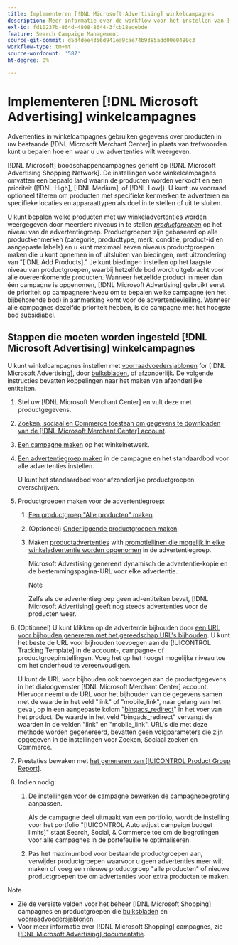 ```yaml
---
title: Implementeren [!DNL Microsoft Advertising] winkelcampagnes
description: Meer informatie over de workflow voor het instellen van [!DNL Microsoft Advertising] winkelcampagnes.
exl-id: fd10237b-864d-4808-8644-3fcb18edebde
feature: Search Campaign Management
source-git-commit: d5d4dee4356d941ea9cae74b9385add00e0480c3
workflow-type: tm+mt
source-wordcount: '587'
ht-degree: 0%

---
```


# Implementeren [!DNL Microsoft Advertising] winkelcampagnes

Advertenties in winkelcampagnes gebruiken gegevens over producten in uw bestaande [!DNL Microsoft Merchant Center] in plaats van trefwoorden kunt u bepalen hoe en waar u uw advertenties wilt weergeven.

[!DNL Microsoft] boodschappencampagnes gericht op [!DNL Microsoft Advertising Shopping Network]. De instellingen voor winkelcampagnes omvatten een bepaald land waarin de producten worden verkocht en een prioriteit ([!DNL High], [!DNL Medium], of [!DNL Low]). U kunt uw voorraad optioneel filteren om producten met specifieke kenmerken te adverteren en specifieke locaties en apparaattypen als doel in te stellen of uit te sluiten.

U kunt bepalen welke producten met uw winkeladvertenties worden weergegeven door meerdere niveaus in te stellen *[productgroepen](/help/search-social-commerce/campaign-management/campaigns/product-group-about.md)* op het niveau van de advertentiegroep. Productgroepen zijn gebaseerd op alle productkenmerken (categorie, producttype, merk, conditie, product-id en aangepaste labels) en u kunt maximaal zeven niveaus productgroepen maken die u kunt opnemen in of uitsluiten van biedingen, met uitzondering van &quot;[!DNL Add Products].&quot; Je kunt biedingen instellen op het laagste niveau van productgroepen, waarbij hetzelfde bod wordt uitgebracht voor alle overeenkomende producten. Wanneer hetzelfde product in meer dan één campagne is opgenomen, [!DNL Microsoft Advertising] gebruikt eerst de prioriteit op campagnereniveau om te bepalen welke campagne (en het bijbehorende bod) in aanmerking komt voor de advertentievieiling. Wanneer alle campagnes dezelfde prioriteit hebben, is de campagne met het hoogste bod subsidiabel.

## Stappen die moeten worden ingesteld [!DNL Microsoft Advertising] winkelcampagnes

U kunt winkelcampagnes instellen met [voorraadvoedersjablonen](/help/search-social-commerce/campaign-management/inventory-feeds/inventory-feeds-about.md) for [!DNL Microsoft Advertising], door [bulksbladen](/help/search-social-commerce/campaign-management/bulksheets/bulksheet-about.md), of afzonderlijk. De volgende instructies bevatten koppelingen naar het maken van afzonderlijke entiteiten.

1. Stel uw [!DNL Microsoft Merchant Center] en vult deze met productgegevens.

1. [Zoeken, sociaal en Commerce toestaan om gegevens te downloaden van de [!DNL Microsoft Merchant Center] account](/help/search-social-commerce/campaign-management/accounts/merchant-account-manage.md).

1. [Een campagne maken](/help/search-social-commerce/campaign-management/campaigns/campaign-manage.md) op het winkelnetwerk.

1. [Een advertentiegroep maken](/help/search-social-commerce/campaign-management/campaigns/ad-group-manage.md) in de campagne en het standaardbod voor alle advertenties instellen.

   U kunt het standaardbod voor afzonderlijke productgroepen overschrijven.

1. Productgroepen maken voor de advertentiegroep:

   1. [Een productgroep &quot;Alle producten&quot; maken](/help/search-social-commerce/campaign-management/campaigns/product-group-manage.md).

   1. (Optioneel) [Onderliggende productgroepen maken](/help/search-social-commerce/campaign-management/campaigns/product-group-manage.md).

   1. Maken [productadvertenties](/help/search-social-commerce/campaign-management/campaigns/ad-manage.md) with [promotielijnen die mogelijk in elke winkeladvertentie worden opgenomen](/help/search-social-commerce/campaign-management/campaigns/product-group-settings-microsoft.md) in de advertentiegroep.

      Microsoft Advertising genereert dynamisch de advertentie-kopie en de bestemmingspagina-URL voor elke advertentie.

      >[!NOTE]
      >
      >Zelfs als de advertentiegroep geen ad-entiteiten bevat, [!DNL Microsoft Advertising] geeft nog steeds advertenties voor de producten weer.

1. (Optioneel) U kunt klikken op de advertentie bijhouden door [een URL voor bijhouden genereren met het gereedschap URL&#39;s bijhouden](/help/search-social-commerce/tools/click-tracking-url-generate.md). U kunt het beste de URL voor bijhouden toevoegen aan de [!UICONTROL Tracking Template] in de account-, campagne- of productgroepinstellingen. Voeg het op het hoogst mogelijke niveau toe om het onderhoud te vereenvoudigen.

   U kunt de URL voor bijhouden ook toevoegen aan de productgegevens in het dialoogvenster [!DNL Microsoft Merchant Center] account. Hiervoor neemt u de URL voor het bijhouden van de gegevens samen met de waarde in het veld &quot;link&quot; of &quot;mobile_link&quot;, naar gelang van het geval, op in een aangepaste kolom &quot;[bingads_redirect](https://help.ads.microsoft.com/#apex/3/en/51084)&quot; in het voer van het product. De waarde in het veld &quot;bingads_redirect&quot; vervangt de waarden in de velden &quot;link&quot; en &quot;mobile_link&quot;. URL&#39;s die met deze methode worden gegenereerd, bevatten geen volgparameters die zijn opgegeven in de instellingen voor Zoeken, Sociaal zoeken en Commerce.

1. Prestaties bewaken met [het genereren van [!UICONTROL Product Group Report]](/help/search-social-commerce/reports/management/basic-advanced/basic-advanced-report-generate.md).

1. Indien nodig:

   1. [De instellingen voor de campagne bewerken](/help/search-social-commerce/campaign-management/campaigns/campaign-manage.md) de campagnebegroting aanpassen.

      Als de campagne deel uitmaakt van een portfolio, wordt de instelling voor het portfolio &quot;[!UICONTROL Auto adjust campaign budget limits]&quot; staat Search, Social, &amp; Commerce toe om de begrotingen voor alle campagnes in de portefeuille te optimaliseren.

   1. Pas het maximumbod voor bestaande productgroepen aan, verwijder productgroepen waarvoor u geen advertenties meer wilt maken of voeg een nieuwe productgroep &quot;alle producten&quot; of nieuwe productgroepen toe om advertenties voor extra producten te maken.

>[!NOTE]
>
>* Zie de vereiste velden voor het beheer [!DNL Microsoft Shopping] campagnes en productgroepen die [bulksbladen](/help/search-social-commerce/campaign-management/bulksheets/bulksheet-data-formats/bulksheet-data-microsoft.md) en [voorraadvoedersjablonen](/help/search-social-commerce/campaign-management/inventory-feeds/ad-templates/template-microsoft-shopping.md).
>* Voor meer informatie over [!DNL Microsoft Shopping] campagnes, zie [[!DNL Microsoft Advertising] documentatie](https://help.ads.microsoft.com/#apex/3/en/50903).
